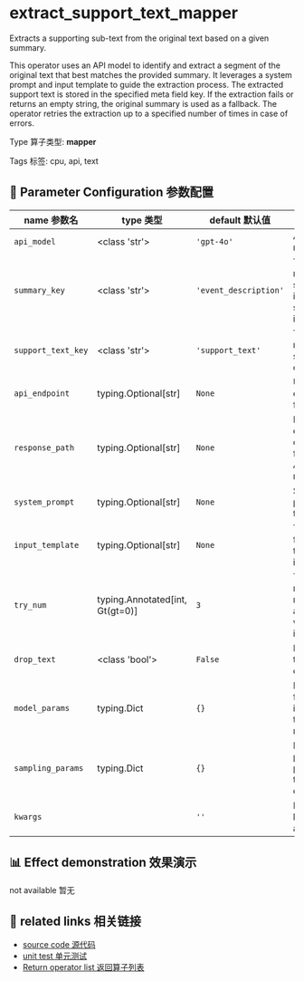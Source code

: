 # extract_support_text_mapper

Extracts a supporting sub-text from the original text based on a given summary.

This operator uses an API model to identify and extract a segment of the original text
that best matches the provided summary. It leverages a system prompt and input template
to guide the extraction process. The extracted support text is stored in the specified
meta field key. If the extraction fails or returns an empty string, the original summary
is used as a fallback. The operator retries the extraction up to a specified number of
times in case of errors.

Type 算子类型: **mapper**

Tags 标签: cpu, api, text

## 🔧 Parameter Configuration 参数配置
| name 参数名 | type 类型 | default 默认值 | desc 说明 |
|--------|------|--------|------|
| `api_model` | <class 'str'> | `'gpt-4o'` | API model name. |
| `summary_key` | <class 'str'> | `'event_description'` | The key name to store the input summary in the |
| `support_text_key` | <class 'str'> | `'support_text'` | The key name to store the output |
| `api_endpoint` | typing.Optional[str] | `None` | URL endpoint for the API. |
| `response_path` | typing.Optional[str] | `None` | Path to extract content from the API response. |
| `system_prompt` | typing.Optional[str] | `None` | System prompt for the task. |
| `input_template` | typing.Optional[str] | `None` | Template for building the model input. |
| `try_num` | typing.Annotated[int, Gt(gt=0)] | `3` | The number of retry attempts when there is an API |
| `drop_text` | <class 'bool'> | `False` | If drop the text in the output. |
| `model_params` | typing.Dict | `{}` | Parameters for initializing the API model. |
| `sampling_params` | typing.Dict | `{}` | Extra parameters passed to the API call. |
| `kwargs` |  | `''` | Extra keyword arguments. |

## 📊 Effect demonstration 效果演示
not available 暂无

## 🔗 related links 相关链接
- [source code 源代码](../../../data_juicer/ops/mapper/extract_support_text_mapper.py)
- [unit test 单元测试](../../../tests/ops/mapper/test_extract_support_text_mapper.py)
- [Return operator list 返回算子列表](../../Operators.md)